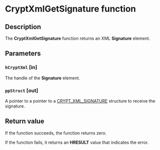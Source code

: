 # CryptXmlGetSignature function

## Description

The **CryptXmlGetSignature** function returns an XML **Signature** element.

## Parameters

### `hCryptXml` [in]

The handle of the **Signature** element.

### `ppStruct` [out]

A pointer to a pointer to a [CRYPT_XML_SIGNATURE](https://learn.microsoft.com/windows/desktop/api/cryptxml/ns-cryptxml-crypt_xml_signature) structure to receive the signature.

## Return value

If the function succeeds, the function returns zero.

If the function fails, it returns an **HRESULT** value that indicates the error.